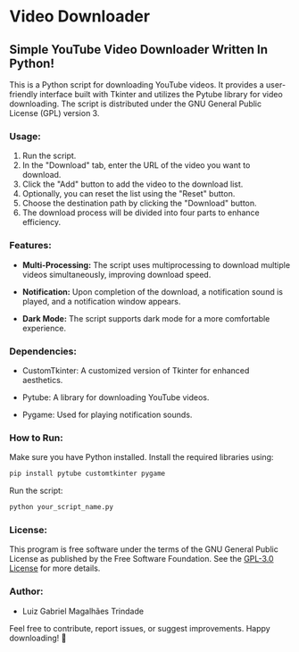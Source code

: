 <image url="https://www.gnu.org/graphics/gplv3-127x51.png">

# Video Downloader

## Simple YouTube Video Downloader Written In Python!

This is a Python script for downloading YouTube videos. It provides a user-friendly interface built with Tkinter and utilizes the Pytube library for video downloading. The script is distributed under the GNU General Public License (GPL) version 3.

### Usage:

1. Run the script.
2. In the "Download" tab, enter the URL of the video you want to download.
3. Click the "Add" button to add the video to the download list.
4. Optionally, you can reset the list using the "Reset" button.
5. Choose the destination path by clicking the "Download" button.
6. The download process will be divided into four parts to enhance efficiency.

### Features:

- **Multi-Processing:** The script uses multiprocessing to download multiple videos simultaneously, improving download speed.

- **Notification:** Upon completion of the download, a notification sound is played, and a notification window appears.

- **Dark Mode:** The script supports dark mode for a more comfortable experience.

### Dependencies:

- CustomTkinter: A customized version of Tkinter for enhanced aesthetics.
  
- Pytube: A library for downloading YouTube videos.

- Pygame: Used for playing notification sounds.

### How to Run:

Make sure you have Python installed. Install the required libraries using:

```bash
pip install pytube customtkinter pygame
```

Run the script:

```bash
python your_script_name.py
```

### License:

This program is free software under the terms of the GNU General Public License as published by the Free Software Foundation. See the [GPL-3.0 License](https://www.gnu.org/licenses/) for more details.

### Author:

- Luiz Gabriel Magalhães Trindade

Feel free to contribute, report issues, or suggest improvements. Happy downloading! 🚀
